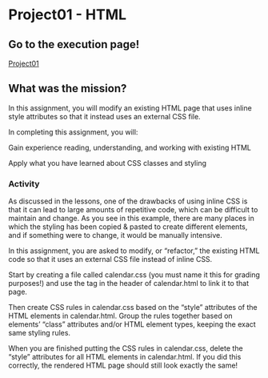 # Project01 - HTML

## Go to the execution page!
[Project01](https://ashleyjhkoo.github.io/WebProgrammingWithJavascript/Project01_HTML/calendar.html)

## What was the mission?
In this assignment, you will modify an existing HTML page that uses inline style attributes so that it instead uses an external CSS file.

In completing this assignment, you will:

Gain experience reading, understanding, and working with existing HTML

Apply what you have learned about CSS classes and styling

### Activity
As discussed in the lessons, one of the drawbacks of using inline CSS is that it can lead to large amounts of repetitive code, which can be difficult to maintain and change. As you see in this example, there are many places in which the styling has been copied & pasted to create different elements, and if something were to change, it would be manually intensive.

In this assignment, you are asked to modify, or “refactor,” the existing HTML code so that it uses an external CSS file instead of inline CSS.

Start by creating a file called calendar.css (you must name it this for grading purposes!) and use the <link> tag in the header of calendar.html to link it to that page.

Then create CSS rules in calendar.css based on the “style” attributes of the HTML elements in calendar.html. Group the rules together based on elements’ “class” attributes and/or HTML element types, keeping the exact same styling rules.

When you are finished putting the CSS rules in calendar.css, delete the “style” attributes for all HTML elements in calendar.html. If you did this correctly, the rendered HTML page should still look exactly the same!